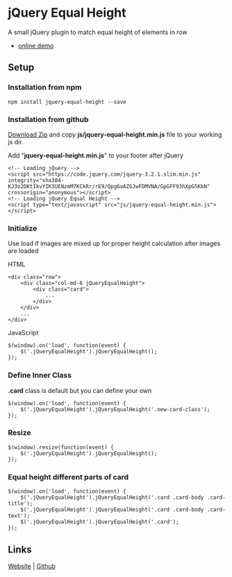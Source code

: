# jQuery Equal Height

A small jQuery plugin to match equal height of elements in row

- [online demo](https://susonwaiba.github.io/jquery-equal-height/index.html)

## Setup

### Installation from npm
```
npm install jquery-equal-height --save
```

### Installation from github

[Download Zip](https://github.com/susonwaiba/jquery-equal-height/archive/master.zip) and copy **js/jquery-equal-height.min.js** file to your working js dir.

Add "**jquery-equal-height.min.js**" to your footer after jQuery
```
<!-- Loading jQuery -->
<script src="https://code.jquery.com/jquery-3.2.1.slim.min.js" integrity="sha384-KJ3o2DKtIkvYIK3UENzmM7KCkRr/rE9/Qpg6aAZGJwFDMVNA/GpGFF93hXpG5KkN" crossorigin="anonymous"></script>
<!-- Loading jQuery Equal Height -->
<script type="text/javascript" src="js/jquery-equal-height.min.js"></script>
```

### Initialize

Use load if images are mixed up for proper height calculation after images are loaded

HTML
```
<div class="row">
	<div class="col-md-6 jQueryEqualHeight">
		<div class="card">
			...
		</div>
	</div>
	...
</div>
```

JavaScript
```
$(window).on('load', function(event) {
    $('.jQueryEqualHeight').jQueryEqualHeight();
});
```

### Define Inner Class
**.card** class is default but you can define your own

```
$(window).on('load', function(event) {
    $('.jQueryEqualHeight').jQueryEqualHeight('.new-card-class');
});
```

### Resize

```
$(window).resize(function(event) {
    $('.jQueryEqualHeight').jQueryEqualHeight();
});
```

### Equal height different parts of card

```
$(window).on('load', function(event) {
    $('.jQueryEqualHeight').jQueryEqualHeight('.card .card-body .card-title');
    $('.jQueryEqualHeight').jQueryEqualHeight('.card .card-body .card-text');
    $('.jQueryEqualHeight').jQueryEqualHeight('.card');
});
```

## Links
[Website](http://susonwaiba.com) | [Github](https://github.com/susonwaiba)
